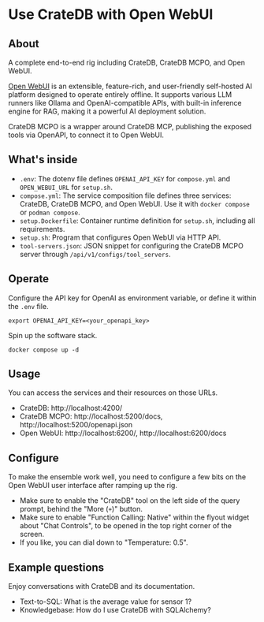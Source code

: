 # Use CrateDB with Open WebUI

## About

A complete end-to-end rig including CrateDB, CrateDB MCPO, and Open WebUI. 

[Open WebUI] is an extensible, feature-rich, and user-friendly self-hosted AI
platform designed to operate entirely offline. It supports various LLM runners
like Ollama and OpenAI-compatible APIs, with built-in inference engine for RAG,
making it a powerful AI deployment solution.

CrateDB MCPO is a wrapper around CrateDB MCP, publishing the exposed tools via
OpenAPI, to connect it to Open WebUI.

## What's inside

- `.env`: The dotenv file defines `OPENAI_API_KEY` for `compose.yml` and `OPEN_WEBUI_URL` for `setup.sh`.
- `compose.yml`: The service composition file defines three services: CrateDB, CrateDB MCPO, and Open WebUI.
  Use it with `docker compose` or `podman compose`.
- `setup.Dockerfile`: Container runtime definition for `setup.sh`, including all requirements.
- `setup.sh`: Program that configures Open WebUI via HTTP API.
- `tool-servers.json`: JSON snippet for configuring the CrateDB MCPO server through `/api/v1/configs/tool_servers`.

## Operate

Configure the API key for OpenAI as environment variable, or define it within
the `.env` file.
```shell
export OPENAI_API_KEY=<your_openapi_key>
```

Spin up the software stack.
```shell
docker compose up -d
```

## Usage

You can access the services and their resources on those URLs.

- CrateDB: http://localhost:4200/
- CrateDB MCPO: http://localhost:5200/docs, http://localhost:5200/openapi.json
- Open WebUI: http://localhost:6200/, http://localhost:6200/docs

## Configure

To make the ensemble work well, you need to configure a few bits on the Open WebUI
user interface after ramping up the rig.

- Make sure to enable the "CrateDB" tool on the left side of the query prompt,
  behind the "More (`+`)" button.
- Make sure to enable "Function Calling: Native" within the flyout widget about
  "Chat Controls", to be opened in the top right corner of the screen.
- If you like, you can dial down to "Temperature: 0.5".

## Example questions

Enjoy conversations with CrateDB and its documentation.

- Text-to-SQL: What is the average value for sensor 1?
- Knowledgebase: How do I use CrateDB with SQLAlchemy?


[Open WebUI]: https://docs.openwebui.com/
